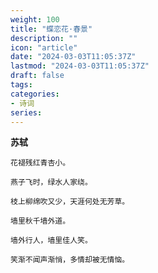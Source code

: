 ```yaml
---
weight: 100
title: "蝶恋花·春景"
description: ""
icon: "article"
date: "2024-03-03T11:05:37Z"
lastmod: "2024-03-03T11:05:37Z"
draft: false
tags:
categories:
- 诗词
series:
---
```


**苏轼**

```
花褪残红青杏小。

燕子飞时，绿水人家绕。

枝上柳绵吹又少，天涯何处无芳草。

墙里秋千墙外道。

墙外行人，墙里佳人笑。

笑渐不闻声渐悄，多情却被无情恼。
```